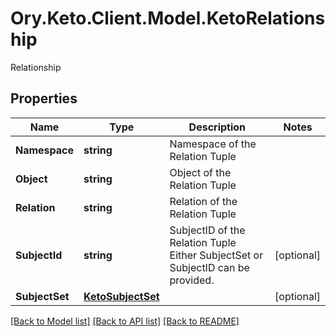 # Ory.Keto.Client.Model.KetoRelationship
Relationship

## Properties

Name | Type | Description | Notes
------------ | ------------- | ------------- | -------------
**Namespace** | **string** | Namespace of the Relation Tuple | 
**Object** | **string** | Object of the Relation Tuple | 
**Relation** | **string** | Relation of the Relation Tuple | 
**SubjectId** | **string** | SubjectID of the Relation Tuple  Either SubjectSet or SubjectID can be provided. | [optional] 
**SubjectSet** | [**KetoSubjectSet**](KetoSubjectSet.md) |  | [optional] 

[[Back to Model list]](../README.md#documentation-for-models) [[Back to API list]](../README.md#documentation-for-api-endpoints) [[Back to README]](../README.md)

